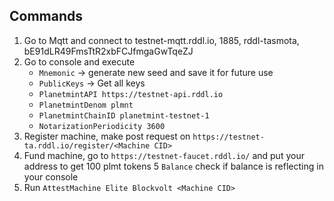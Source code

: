 ## Commands

1. Go to Mqtt and connect to testnet-mqtt.rddl.io, 1885, rddl-tasmota, bE91dLR49FmsTtR2xbFCJfmgaGwTqeZJ
2. Go to console and execute 
    - ```Mnemonic``` -> generate new seed and save it for future use
    - ```PublicKeys``` -> Get all keys
    - ```PlanetmintAPI https://testnet-api.rddl.io```
    - ```PlanetmintDenom plmnt```
    - ```PlanetmintChainID planetmint-testnet-1```
    - ```NotarizationPeriodicity 3600```
3. Register machine, make post request on ```https://testnet-ta.rddl.io/register/<Machine CID>``` 
4. Fund machine, go to ```https://testnet-faucet.rddl.io/``` and put your address to get 100 plmt tokens
5  ```Balance``` check if balance is reflecting in your console 
6. Run ```AttestMachine Elite Blockvolt <Machine CID>```
